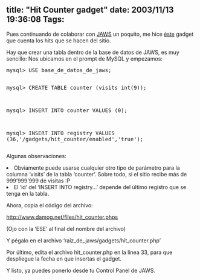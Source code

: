 title: "Hit Counter gadget"
date: 2003/11/13 19:36:08
Tags: 
---
<p>Pues continuando de colaborar con <a href="http://web.archive.org/web/20031125134728/http://jaws-project.sf.net/">JAWS</a> un poquito, me hice <a href="http://web.archive.org/web/20031125134728/http://www.damog.net/files/hit_counter.phps">éste</a> gadget que cuenta los hits que se hacen del sitio.

Hay que crear una tabla dentro de la base de datos de JAWS, es muy sencillo: Nos ubicamos en el prompt de MySQL y empezamos:
</p>
<pre>mysql&gt; USE base_de_datos_de_jaws;



mysql&gt; CREATE TABLE counter (visits int(9));



mysql&gt; INSERT INTO counter VALUES (0);



mysql&gt; INSERT INTO registry VALUES (36,'/gadgets/hit_counter/enabled','true');</pre>
<p>
Algunas observaciones:
</p>
<li>Obviamente puede usarse cualquier otro tipo de parámetro para la columna &#8216;visits&#8217; de la tabla &#8216;counter&#8217;. Sobre todo, si el sitio recibe más de 999&#8217;999&#8217;999 de visitas :P</li>
<li>El &#8216;id&#8217; del &#8216;INSERT INTO registry&#8230;&#8217; depende del último registro que se tenga en la tabla.

Ahora, copia el código del archivo:

<a href="http://web.archive.org/web/20031125134728/http://damog.net/files/hit_counter.phps"><a href="http://www.damog.net/files/hit_counter.phps">http://www.damog.net/files/hit_counter.phps</a></a>

(Ojo con la &#8216;ESE&#8217; al final del nombre del archivo)

Y pégalo en el archivo &#8216;raíz_de_jaws/gadgets/hit_counter.php&#8217;

Por último, edita el archivo hit_counter.php en la línea 33, para que despliegue la fecha en que insertas el gadget.

Y listo, ya puedes ponerlo desde tu Control Panel de JAWS.</li>
